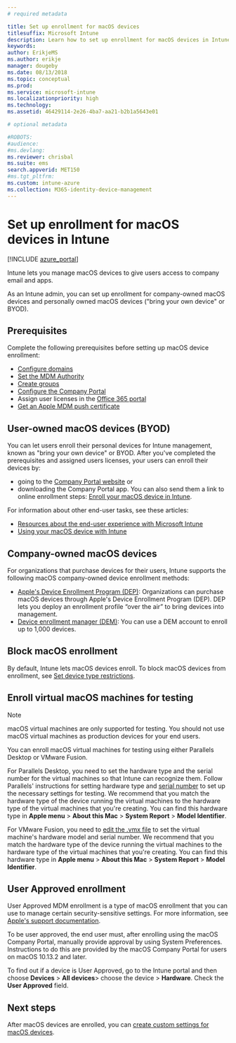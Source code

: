 ```yaml
---
# required metadata

title: Set up enrollment for macOS devices
titlesuffix: Microsoft Intune
description: Learn how to set up enrollment for macOS devices in Intune.
keywords:
author: ErikjeMS
ms.author: erikje
manager: dougeby
ms.date: 08/13/2018
ms.topic: conceptual
ms.prod:
ms.service: microsoft-intune
ms.localizationpriority: high
ms.technology:
ms.assetid: 46429114-2e26-4ba7-aa21-b2b1a5643e01

# optional metadata

#ROBOTS:
#audience:
#ms.devlang:
ms.reviewer: chrisbal
ms.suite: ems
search.appverid: MET150
#ms.tgt_pltfrm:
ms.custom: intune-azure
ms.collection: M365-identity-device-management
---
```


# Set up enrollment for macOS devices in Intune

[!INCLUDE [azure_portal](./includes/azure_portal.md)]

Intune lets you manage macOS devices to give users access to company email and apps.

As an Intune admin, you can set up enrollment for company-owned macOS devices and personally owned macOS devices ("bring your own device" or BYOD). 

## Prerequisites

Complete the following prerequisites before setting up macOS device enrollment:

- [Configure domains](custom-domain-name-configure.md)
- [Set the MDM Authority](mdm-authority-set.md)
- [Create groups](groups-add.md)
- [Configure the Company Portal](company-portal-app.md)
- Assign user licenses in the [Office 365 portal](http://go.microsoft.com/fwlink/p/?LinkId=698854)
- [Get an Apple MDM push certificate](apple-mdm-push-certificate-get.md)

## User-owned macOS devices (BYOD)

You can let users enroll their personal devices for Intune management, known as "bring your own device" or BYOD. After you've completed the prerequisites and assigned users licenses, your users can enroll their devices by:
- going to the [Company Portal website](https://portal.manage.microsoft.com) or
- downloading the Company Portal app.
You can also send them a link to online enrollment steps: [Enroll your macOS device in Intune](https://docs.microsoft.com/intune-user-help/enroll-your-device-in-intune-macos).

For information about other end-user tasks, see these articles:

- [Resources about the end-user experience with Microsoft Intune](end-user-educate.md)
- [Using your macOS device with Intune](/intune-user-help/using-your-macos-device-with-intune)

## Company-owned macOS devices
For organizations that purchase devices for their users, Intune supports the following macOS company-owned device enrollment methods:
- [Apple's Device Enrollment Program (DEP)](device-enrollment-program-enroll-macos.md): Organizations can purchase macOS devices through Apple's Device Enrollment Program (DEP). DEP lets you deploy an enrollment profile “over the air” to bring devices into management.
- [Device enrollment manager (DEM)](device-enrollment-manager-enroll.md): You can use a DEM account to enroll up to 1,000 devices.

## Block macOS enrollment
By default, Intune lets macOS devices enroll. To block macOS devices from enrollment, see [Set device type restrictions](enrollment-restrictions-set.md).

## Enroll virtual macOS machines for testing

> [!NOTE]
> macOS virtual machines are only supported for testing. You should not use macOS virtual machines as production devices for your end users. 

You can enroll macOS virtual machines for testing using either Parallels Desktop or VMware Fusion. 

For Parallels Desktop, you need to set the hardware type and the serial number for the virtual machines so that Intune can recognize them. Follow Parallels' instructions for setting hardware type and [serial number](http://kb.parallels.com/123455) to set up the necessary settings for testing. We recommend that you match the hardware type of the device running the virtual machines to the hardware type of the virtual machines that you're creating. You can find this hardware type in **Apple menu** > **About this Mac** > **System Report** > **Model Identifier**. 

For VMware Fusion, you need to [edit the .vmx file](https://kb.vmware.com/s/article/1014782) to set the virtual machine's hardware model and serial number. We recommend that you match the hardware type of the device running the virtual machines to the hardware type of the virtual machines that you're creating. You can find this hardware type in **Apple menu** > **About this Mac** > **System Report** > **Model Identifier**. 

## User Approved enrollment

User Approved MDM enrollment is a type of macOS enrollment that you can use to manage certain security-sensitive settings. For more information, see [Apple's support documentation](https://support.apple.com/HT208019).

To be user approved, the end user must, after enrolling using the macOS Company Portal, manually provide approval by using System Preferences. Instructions to do this are provided by the macOS Company Portal for users on macOS 10.13.2 and later.

To find out if a device is User Approved, go to the Intune portal and then choose **Devices** > **All devices**> choose the device > **Hardware**. Check the **User Approved** field.

## Next steps

After macOS devices are enrolled, you can [create custom settings for macOS devices](custom-settings-macos.md).
